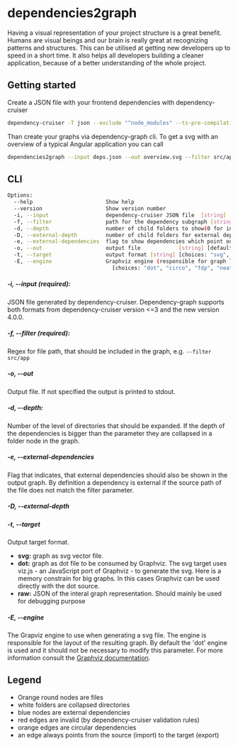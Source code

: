 # dependencies2graph

Having a visual representation of your project structure is a great benefit.
Humans are visual beings and our brain is really great at recognizing patterns and structures.
This can be utilised at getting new developers up to speed in a short time. It also helps
all developers building a cleaner application, because of a better understanding of the whole project.

## Getting started

Create a JSON file with your frontend dependencies with dependency-cruiser

```sh
dependency-cruiser -T json --exclude "^node_modules" --ts-pre-compilation-deps -f deps.json
```

Than create your graphs via dependency-graph cli. To get a svg with an overview of a typical Angular application you can call

```sh
dependencies2graph --input deps.json --out overview.svg --filter src/app
```

## CLI

```sh
Options:
  --help                       Show help                               [boolean]
  --version                    Show version number                     [boolean]
  -i, --input                  dependency-cruiser JSON file  [string] [required]
  -f, --filter                 path for the dependency subgraph [string] [default: ""]
  -d, --depth                  number of child folders to show(0 for infinite) [number] [default: 1]
  -D, --external-depth         number of child folders for external dependencies [number] [default: 1]
  -e, --external-dependencies  flag to show dependencies which point outside of <filter> [default: false]
  -o, --out                    output file            [string] [default: stdout]
  -t, --target                 output format [string] [choices: "svg", "dot", "raw"] [default: "svg"]
  -E, --engine                 Graphviz engine (responsible for graph layout) [string]
                                 [choices: "dot", "circo", "fdp", "neato", "osage", "twopi"] [default: "dot"]
```

##### -i, --input (required):

JSON file generated by dependency-cruiser. Dependency-graph supports both formats from dependency-cruiser version <=3 and the new version 4.0.0.

##### -f, --filter (required):

Regex for file path, that should be included in the graph, e.g. `--filter src/app`

##### -o, --out

Output file. If not specified the output is printed to stdout.

##### -d, --depth:

Number of the level of directories that should be expanded. If the depth of the dependencies is bigger than the parameter they are collapsed in a folder node in the graph.

##### -e, --external-dependencies

Flag that indicates, that external dependencies should also be shown in the output graph. By definition a dependency is external if the source path of the file does not match the filter parameter.

##### -D, --external-depth

##### -t, --target

Output target format.

- __svg:__ graph as svg vector file.
- __dot:__ graph as dot file to be consumed by Graphviz. The svg target uses viz.js - an JavaScript port of Graphviz - to generate the svg. Here is a memory constrain for big graphs. In this cases Graphviz can be used directly with the dot source.
- __raw:__ JSON of the interal graph representation. Should mainly be used for debugging purpose

##### -E, --engine

The Grapviz engine to use when generating a svg file. The engine is responsible for the layout of the resulting graph.
By default the 'dot' engine is used and it should not be necessary to modify this parameter. For more information consult the [Graphviz documentation](http://www.graphviz.org/documentation/).

## Legend

- Orange round nodes are files
- white folders are collapsed directories
- blue nodes are external dependencies
- red edges are invalid (by dependency-cruiser validation rules)
- orange edges are circular dependencies
- an edge always points from the source (import) to the target (export)
